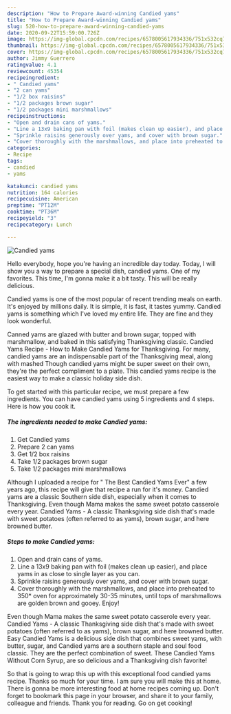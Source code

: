 ```yaml
---
description: "How to Prepare Award-winning Candied yams"
title: "How to Prepare Award-winning Candied yams"
slug: 520-how-to-prepare-award-winning-candied-yams
date: 2020-09-22T15:59:00.726Z
image: https://img-global.cpcdn.com/recipes/6578005617934336/751x532cq70/candied-yams-recipe-main-photo.jpg
thumbnail: https://img-global.cpcdn.com/recipes/6578005617934336/751x532cq70/candied-yams-recipe-main-photo.jpg
cover: https://img-global.cpcdn.com/recipes/6578005617934336/751x532cq70/candied-yams-recipe-main-photo.jpg
author: Jimmy Guerrero
ratingvalue: 4.1
reviewcount: 45354
recipeingredient:
- " Candied yams"
- "2 can yams"
- "1/2 box raisins"
- "1/2 packages brown sugar"
- "1/2 packages mini marshmallows"
recipeinstructions:
- "Open and drain cans of yams."
- "Line a 13x9 baking pan with foil (makes clean up easier), and place yams in as close to single layer as you can."
- "Sprinkle raisins generously over yams, and cover with brown sugar."
- "Cover thoroughly with the marshmallows, and place into preheated to 350* oven for approximately 30-35 minutes, until tops of marshmallows are golden brown and gooey. Enjoy!"
categories:
- Recipe
tags:
- candied
- yams

katakunci: candied yams 
nutrition: 164 calories
recipecuisine: American
preptime: "PT12M"
cooktime: "PT36M"
recipeyield: "3"
recipecategory: Lunch

---
```



![Candied yams](https://img-global.cpcdn.com/recipes/6578005617934336/751x532cq70/candied-yams-recipe-main-photo.jpg)

Hello everybody, hope you're having an incredible day today. Today, I will show you a way to prepare a special dish, candied yams. One of my favorites. This time, I'm gonna make it a bit tasty. This will be really delicious.

Candied yams is one of the most popular of recent trending meals on earth. It's enjoyed by millions daily. It is simple, it is fast, it tastes yummy. Candied yams is something which I've loved my entire life. They are fine and they look wonderful.

Canned yams are glazed with butter and brown sugar, topped with marshmallow, and baked in this satisfying Thanksgiving classic. Candied Yams Recipe - How to Make Candied Yams for Thanksgiving. For many, candied yams are an indispensable part of the Thanksgiving meal, along with mashed Though candied yams might be super sweet on their own, they&#39;re the perfect compliment to a plate. This candied yams recipe is the easiest way to make a classic holiday side dish.


To get started with this particular recipe, we must prepare a few ingredients. You can have candied yams using 5 ingredients and 4 steps. Here is how you cook it.

<!--inarticleads1-->

##### The ingredients needed to make Candied yams:

1. Get  Candied yams
1. Prepare 2 can yams
1. Get 1/2 box raisins
1. Take 1/2 packages brown sugar
1. Take 1/2 packages mini marshmallows


Although I uploaded a recipe for &#34; The Best Candied Yams Ever&#34; a few years ago, this recipe will give that recipe a run for it&#39;s money. Candied yams are a classic Southern side dish, especially when it comes to Thanksgiving. Even though Mama makes the same sweet potato casserole every year. Candied Yams - A classic Thanksgiving side dish that&#39;s made with sweet potatoes (often referred to as yams), brown sugar, and here browned butter. 

<!--inarticleads2-->

##### Steps to make Candied yams:

1. Open and drain cans of yams.
1. Line a 13x9 baking pan with foil (makes clean up easier), and place yams in as close to single layer as you can.
1. Sprinkle raisins generously over yams, and cover with brown sugar.
1. Cover thoroughly with the marshmallows, and place into preheated to 350* oven for approximately 30-35 minutes, until tops of marshmallows are golden brown and gooey. Enjoy!


Even though Mama makes the same sweet potato casserole every year. Candied Yams - A classic Thanksgiving side dish that&#39;s made with sweet potatoes (often referred to as yams), brown sugar, and here browned butter. Easy Candied Yams is a delicious side dish that combines sweet yams, with butter, sugar, and Candied yams are a southern staple and soul food classic. They are the perfect combination of sweet. These Candied Yams Without Corn Syrup, are so delicious and a Thanksgiving dish favorite! 

So that is going to wrap this up with this exceptional food candied yams recipe. Thanks so much for your time. I am sure you will make this at home. There is gonna be more interesting food at home recipes coming up. Don't forget to bookmark this page in your browser, and share it to your family, colleague and friends. Thank you for reading. Go on get cooking!
